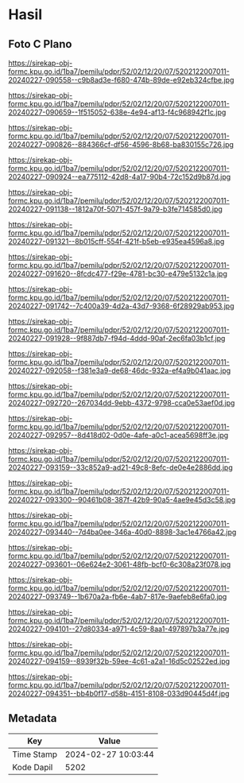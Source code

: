 # Hasil

## Foto C Plano

https://sirekap-obj-formc.kpu.go.id/1ba7/pemilu/pdpr/52/02/12/20/07/5202122007011-20240227-090558--c9b8ad3e-f680-474b-89de-e92eb324cfbe.jpg

https://sirekap-obj-formc.kpu.go.id/1ba7/pemilu/pdpr/52/02/12/20/07/5202122007011-20240227-090659--1f515052-638e-4e94-af13-f4c968942f1c.jpg

https://sirekap-obj-formc.kpu.go.id/1ba7/pemilu/pdpr/52/02/12/20/07/5202122007011-20240227-090826--884366cf-df56-4596-8b68-ba830155c726.jpg

https://sirekap-obj-formc.kpu.go.id/1ba7/pemilu/pdpr/52/02/12/20/07/5202122007011-20240227-090924--ea775112-42d8-4a17-90b4-72c152d9b87d.jpg

https://sirekap-obj-formc.kpu.go.id/1ba7/pemilu/pdpr/52/02/12/20/07/5202122007011-20240227-091138--1812a70f-5071-457f-9a79-b3fe714585d0.jpg

https://sirekap-obj-formc.kpu.go.id/1ba7/pemilu/pdpr/52/02/12/20/07/5202122007011-20240227-091321--8b015cff-554f-421f-b5eb-e935ea4596a8.jpg

https://sirekap-obj-formc.kpu.go.id/1ba7/pemilu/pdpr/52/02/12/20/07/5202122007011-20240227-091620--8fcdc477-f29e-4781-bc30-e479e5132c1a.jpg

https://sirekap-obj-formc.kpu.go.id/1ba7/pemilu/pdpr/52/02/12/20/07/5202122007011-20240227-091742--7c400a39-4d2a-43d7-9368-6f28929ab953.jpg

https://sirekap-obj-formc.kpu.go.id/1ba7/pemilu/pdpr/52/02/12/20/07/5202122007011-20240227-091928--9f887db7-f94d-4ddd-90af-2ec6fa03b1cf.jpg

https://sirekap-obj-formc.kpu.go.id/1ba7/pemilu/pdpr/52/02/12/20/07/5202122007011-20240227-092058--f381e3a9-de68-46dc-932a-ef4a9b041aac.jpg

https://sirekap-obj-formc.kpu.go.id/1ba7/pemilu/pdpr/52/02/12/20/07/5202122007011-20240227-092720--267034dd-9ebb-4372-9798-cca0e53aef0d.jpg

https://sirekap-obj-formc.kpu.go.id/1ba7/pemilu/pdpr/52/02/12/20/07/5202122007011-20240227-092957--8d418d02-0d0e-4afe-a0c1-acea5698ff3e.jpg

https://sirekap-obj-formc.kpu.go.id/1ba7/pemilu/pdpr/52/02/12/20/07/5202122007011-20240227-093159--33c852a9-ad21-49c8-8efc-de0e4e2886dd.jpg

https://sirekap-obj-formc.kpu.go.id/1ba7/pemilu/pdpr/52/02/12/20/07/5202122007011-20240227-093300--90461b08-387f-42b9-90a5-4ae9e45d3c58.jpg

https://sirekap-obj-formc.kpu.go.id/1ba7/pemilu/pdpr/52/02/12/20/07/5202122007011-20240227-093440--7d4ba0ee-346a-40d0-8898-3ac1e4766a42.jpg

https://sirekap-obj-formc.kpu.go.id/1ba7/pemilu/pdpr/52/02/12/20/07/5202122007011-20240227-093601--06e624e2-3061-48fb-bcf0-6c308a23f078.jpg

https://sirekap-obj-formc.kpu.go.id/1ba7/pemilu/pdpr/52/02/12/20/07/5202122007011-20240227-093749--1b670a2a-fb6e-4ab7-817e-9aefeb8e6fa0.jpg

https://sirekap-obj-formc.kpu.go.id/1ba7/pemilu/pdpr/52/02/12/20/07/5202122007011-20240227-094101--27d80334-a971-4c59-8aa1-497897b3a77e.jpg

https://sirekap-obj-formc.kpu.go.id/1ba7/pemilu/pdpr/52/02/12/20/07/5202122007011-20240227-094159--8939f32b-59ee-4c61-a2a1-16d5c02522ed.jpg

https://sirekap-obj-formc.kpu.go.id/1ba7/pemilu/pdpr/52/02/12/20/07/5202122007011-20240227-094351--bb4b0f17-d58b-4151-8108-033d90445d4f.jpg


## Metadata

| Key        | Value               |
| ---------- | ------------------- |
| Time Stamp | 2024-02-27 10:03:44 |
| Kode Dapil | 5202                |



